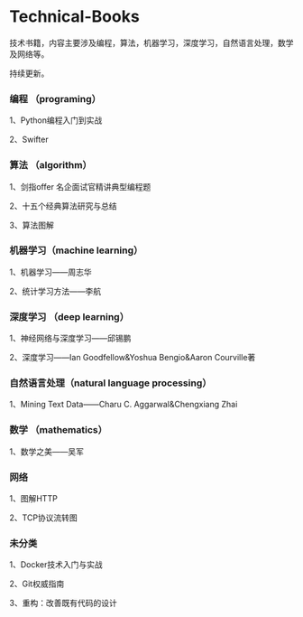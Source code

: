 # Technical-Books

技术书籍，内容主要涉及编程，算法，机器学习，深度学习，自然语言处理，数学及网络等。

持续更新。

### 编程 （programing）

1、Python编程入门到实战

2、Swifter

### 算法 （algorithm）

1、剑指offer 名企面试官精讲典型编程题

2、十五个经典算法研究与总结

3、算法图解

### 机器学习（machine learning）

1、机器学习——周志华

2、统计学习方法——李航

### 深度学习 （deep learning）

1、神经网络与深度学习——邱锡鹏

2、深度学习——Ian Goodfellow&Yoshua Bengio&Aaron Courville著

### 自然语言处理（natural language processing）

1、Mining Text Data——Charu C. Aggarwal&Chengxiang Zhai

### 数学 （mathematics）

1、数学之美——吴军

### 网络

1、图解HTTP

2、TCP协议流转图

### 未分类

1、Docker技术入门与实战

2、Git权威指南

3、重构：改善既有代码的设计